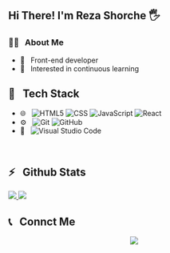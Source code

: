 <h2>Hi There! I'm Reza Shorche 🖐</h2>

<h3>👨‍💻 &nbsp; About Me</h3>

- 💼 &nbsp; Front-end developer
- 🌱 &nbsp; Interested in continuous learning

<h2>🔧 &nbsp; Tech Stack</h2>

- 🌐 &nbsp;
  ![HTML5](https://img.shields.io/badge/-HTML5-333333?style=flat&logo=HTML5)
  ![CSS](https://img.shields.io/badge/-CSS-333333?style=flat&logo=CSS3&logoColor=1572B6)
  ![JavaScript](https://img.shields.io/badge/-JavaScript-333333?style=flat&logo=javascript)
  ![React](https://img.shields.io/badge/-React-333333?style=flat&logo=react)
- ⚙️ &nbsp;
  ![Git](https://img.shields.io/badge/-Git-333333?style=flat&logo=git)
  ![GitHub](https://img.shields.io/badge/-GitHub-333333?style=flat&logo=github)
- 🔧 &nbsp;
  ![Visual Studio Code](https://img.shields.io/badge/-Visual%20Studio%20Code-333333?style=flat&logo=visual-studio-code&logoColor=007ACC)

<br />

<h2>⚡️ &nbsp; Github Stats</h2>

<a href="https://github.com/rshorche">
  <img src="https://github-readme-stats.vercel.app/api?username=rshorche&show_icons=true&theme=radical" />
  <img src="https://github-readme-stats.vercel.app/api/top-langs/?username=rshorche" />
</a>

<h2>📞 &nbsp; Connct Me </h2>

<p align="center">
   <a href="https://t.me/rshorche/">
    <img src="https://img.shields.io/badge/Telegram-@rshorche-blue?style=flat&logo=telegram" />
  </a>
</p>


